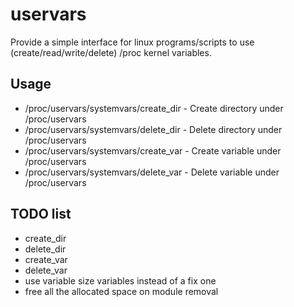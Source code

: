 # uservars
Provide a simple interface for linux programs/scripts to use (create/read/write/delete) /proc kernel variables.
## Usage
- /proc/uservars/systemvars/create_dir - Create directory under /proc/uservars
- /proc/uservars/systemvars/delete_dir - Delete directory under /proc/uservars
- /proc/uservars/systemvars/create_var - Create variable under /proc/uservars
- /proc/uservars/systemvars/delete_var - Delete variable under /proc/uservars

## TODO list
- create_dir
- delete_dir
- create_var
- delete_var
- use variable size variables instead of a fix one
- free all the allocated space on module removal
